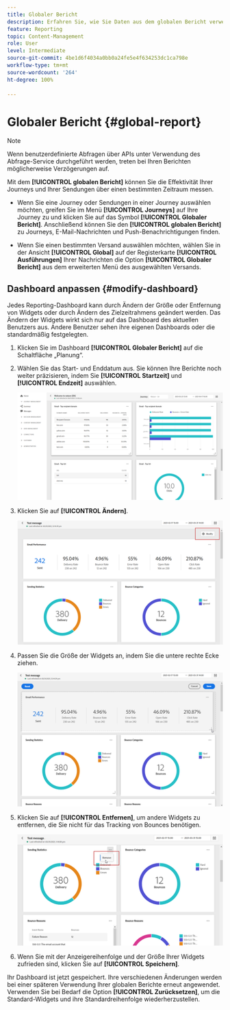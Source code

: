 ```yaml
---
title: Globaler Bericht
description: Erfahren Sie, wie Sie Daten aus dem globalen Bericht verwenden
feature: Reporting
topic: Content-Management
role: User
level: Intermediate
source-git-commit: 4be1d6f4034a0bb0a24fe5e4f634253dc1ca798e
workflow-type: tm+mt
source-wordcount: '264'
ht-degree: 100%

---
```


# Globaler Bericht {#global-report}

>[!NOTE]
>
> Wenn benutzerdefinierte Abfragen über APIs unter Verwendung des Abfrage-Service durchgeführt werden, treten bei Ihren Berichten möglicherweise Verzögerungen auf.

Mit dem **[!UICONTROL globalen Bericht]** können Sie die Effektivität Ihrer Journeys und Ihrer Sendungen über einen bestimmten Zeitraum messen.

* Wenn Sie eine Journey oder Sendungen in einer Journey auswählen möchten, greifen Sie im Menü **[!UICONTROL Journeys]** auf Ihre Journey zu und klicken Sie auf das Symbol **[!UICONTROL Globaler Bericht]**. Anschließend können Sie den **[!UICONTROL globalen Bericht]** zu Journeys, E-Mail-Nachrichten und Push-Benachrichtigungen finden.

* Wenn Sie einen bestimmten Versand auswählen möchten, wählen Sie in der Ansicht **[!UICONTROL Global]** auf der Registerkarte **[!UICONTROL Ausführungen]** Ihrer Nachrichten die Option **[!UICONTROL Globaler Bericht]** aus dem erweiterten Menü des ausgewählten Versands.

## Dashboard anpassen {#modify-dashboard}

Jedes Reporting-Dashboard kann durch Ändern der Größe oder Entfernung von Widgets oder durch Ändern des Zielzeitrahmens geändert werden. Das Ändern der Widgets wirkt sich nur auf das Dashboard des aktuellen Benutzers aus. Andere Benutzer sehen ihre eigenen Dashboards oder die standardmäßig festgelegten.

1. Klicken Sie im Dashboard **[!UICONTROL Globaler Bericht]** auf die Schaltfläche „Planung“.

1. Wählen Sie das Start- und Enddatum aus. Sie können Ihre Berichte noch weiter präzisieren, indem Sie **[!UICONTROL Startzeit]** und **[!UICONTROL Endzeit]** auswählen.

   ![](../assets/global_report_6.png)

1. Klicken Sie auf **[!UICONTROL Ändern]**.

   ![](../assets/global_report_8.png)

1. Passen Sie die Größe der Widgets an, indem Sie die untere rechte Ecke ziehen.

   ![](../assets/global_report_9.png)

1. Klicken Sie auf **[!UICONTROL Entfernen]**, um andere Widgets zu entfernen, die Sie nicht für das Tracking von Bounces benötigen.

   ![](../assets/global_report_10.png)

1. Wenn Sie mit der Anzeigereihenfolge und der Größe Ihrer Widgets zufrieden sind, klicken Sie auf **[!UICONTROL Speichern]**.

Ihr Dashboard ist jetzt gespeichert. Ihre verschiedenen Änderungen werden bei einer späteren Verwendung Ihrer globalen Berichte erneut angewendet. Verwenden Sie bei Bedarf die Option **[!UICONTROL Zurücksetzen]**, um die Standard-Widgets und ihre Standardreihenfolge wiederherzustellen.
